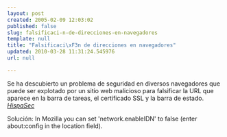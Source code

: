 ```yaml
---
layout: post
created: 2005-02-09 12:03:02
published: false
slug: falsificaci-n-de-direcciones-en-navegadores
template: null
title: "Falsificaci\xF3n de direcciones en navegadores"
updated: 2010-03-28 11:31:24.545976
url: null

---
```


<quote>Se ha descubierto un problema de seguridad en diversos navegadores que puede ser explotado por un sitio web malicioso para falsificar la URL que aparece en la barra de tareas, el certificado SSL y la barra de estado.</quote> <a href='http://www.hispasec.com/unaaldia/2297'><cite>HispaSec</cite></a>

Solución:
In Mozilla you can set 'network.enableIDN' to false (enter about:config in the location field).

